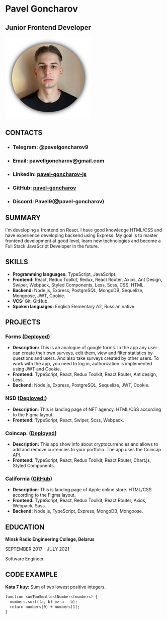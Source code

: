 # **Pavel Goncharov**
## **Junior Frontend Developer**
![photo](./img/photo.png)

## **CONTACTS**
* ### **Telegram:** @pavelgoncharov9
* ### **Email:** pawellgoncharov@gmail.com
* ### **LinkedIn:** [pavel-goncharov-js](https://www.linkedin.com/in/pavel-goncharov-js/)
* ### **GitHub:** [pavel-goncharov](https://github.com/pavel-goncharov)
* ### **Discord:** Pavel9(@pavel-goncharov)

## **SUMMARY**
I'm developing a frontend on React. I have good knowledge HTML/CSS and have experience developing
backend using Express. My goal is to master frontend development at good level, learn new technologies and become a Full Stack JavaScript Developer in the future.

## **SKILLS**
* **Programming languages:** TypeScript, JavaScript.
* **Frontend:** React, Redux Toolkit, Redux, React Router, Axios, Ant Design, Swiper, Webpack, Styled Components, Less, Sсss, CSS, HTML.
* **Backend:** Node.js, Express, PostgreSQL, MongoDB, Sequelize, Mongoose, JWT, Cookie.
* **VCS:** Git, GitHub.
* **Spoken languages:** English Elementary A2, Russian native.

## **PROJECTS**
### **Forms ([Deployed](https://forms-pern.herokuapp.com))**
* **Description:** This is an analogue of google forms. In the app any user can create their own
surveys, edit them, view and filter statistics by questions and users. And also take surveys
created by other users. To work with the app, you need to log in, authorization is
implemented using JWT and Cookie.
* **Frontend:** TypeScript, React, Redux Toolkit, React Router, Ant design, Less.
* **Backend:** Node.js, Express, PostgreSQL, Sequelize, JWT, Cookie.

### **NSD ([Deployed:](https://nsd-pavel-goncharov.vercel.app/))**
* **Description**: This is landing page of NFT agency. HTML/CSS according to the Figma layout.
* **Frontend:** TypeScript, React, Swiper, Scss, Webpack.

### **Coincap. ([Deployed](https://pavel-goncharov.github.io/coincap/))**
* **Description:** This app show info about cryptocurrencies and allows to add and remove currencies to
your portfolio. The app uses the Coincap API.
* **Frontend:** TypeScript, React, Redux Toolkit, React Router, Chart.js, Styled Components.

### **California ([GitHub](https://github.com/pavel-goncharov/california))**
* **Description**: This is landing page of Apple online store. HTML/CSS according to the Figma layout.
* **Frontend:** TypeScript, React, Redux Toolkit, React Router, Axios, Webpack, Sass.
* **Backend:** Node.js, TypeScript, Express, MongoDB, Mongoose.

## **EDUCATION**
**Minsk Radio Engineering College, Belarus**

SEPTEMBER 2017 - JULY 2021

Software Engineer.

## **CODE EXAMPLE**
**Kata 7 kuy:** Sum of two lowest positive integers.
```
function sumTwoSmallestNumbers(numbers) {  
  numbers.sort((a, b) => a - b);
  return numbers[0] + numbers[1];
}
```